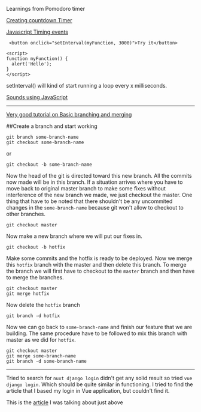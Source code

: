 Learnings from Pomodoro timer

[Creating countdown Timer](https://www.w3schools.com/howto/howto_js_countdown.asp)

[Javascript Timing events](https://www.w3schools.com/js/js_timing.asp)

```
 <button onclick="setInterval(myFunction, 3000)">Try it</button>

<script>
function myFunction() {
  alert('Hello');
}
</script> 
```

setInterval() will kind of start running a loop every x milliseconds.

[Sounds using JavaScript](https://learningsolutionsmag.com/articles/coding-sound-with-javascript-beginner-s-guide)

***

[Very good tutorial on Basic branching and merging](https://git-scm.com/book/en/v2/Git-Branching-Basic-Branching-and-Merging)

##Create a branch and start working

```
git branch some-branch-name
git checkout some-branch-name
```

or 

`git checkout -b some-branch-name`

Now the head of the git is directed toward this new branch. All the commits now made will be in this branch. If a situation arrives where you have to move back to original master branch to make some fixes without interference of the new branch we made, we just checkout the master. One thing that have to be noted that there shouldn't be any uncommited changes in the `some-branch-name` because git won't allow to checkout to other branches. 

`git checkout master`

Now make a new branch where we will put our fixes in.

`git checkout -b hotfix`

Make some commits and the hotfix is ready to be deployed. Now we merge this `hotfix` branch with the master and then delete this branch. To merge the branch we will first have to checkout to the `master` branch and then have to merge the branches.

```
git checkout master
git merge hotfix
```

Now delete the `hotfix` branch

`git branch -d hotfix`

Now we can go back to `some-branch-name` and finish our feature that we are building. The same procedure have to be followed to mix this branch with master as we did for `hotfix`.

```
git checkout master
git merge some-branch-name
git branch -d some-branch-name
```

***

Tried to search for `nuxt django login` didn't get any solid result so tried `vue django login`. Which should be quite similar in functioning. I tried to find the article that I based my login in Vue application, but couldn't find it. 

This is the [article](https://hackernoon.com/jwt-authentication-in-vue-js-and-django-rest-framework-part-2-788f0ad53ad5) I was talking about just above